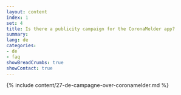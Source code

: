 ```yaml
---
layout: content
index: 1
set: 4
title: Is there a publicity campaign for the CoronaMelder app?
summary: 
lang: de
categories:
- de
- faq
showBreadCrumbs: true
showContact: true
---
```

{% include content/27-de-campagne-over-coronamelder.md %}
